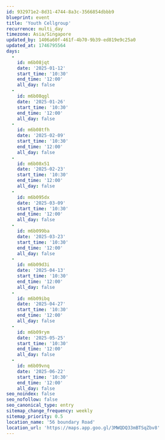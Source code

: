 ```yaml
---
id: 932971e2-8d31-4744-8a3c-3566854dbbb9
blueprint: event
title: 'Youth Cellgroup'
recurrence: multi_day
timezone: Asia/Singapore
updated_by: 1406a60f-461f-4b70-9b39-ed819e9c25a0
updated_at: 1746795564
days:
  -
    id: m6b08jqt
    date: '2025-01-12'
    start_time: '10:30'
    end_time: '12:00'
    all_day: false
  -
    id: m6b08qgl
    date: '2025-01-26'
    start_time: '10:30'
    end_time: '12:00'
    all_day: false
  -
    id: m6b08tfh
    date: '2025-02-09'
    start_time: '10:30'
    end_time: '12:00'
    all_day: false
  -
    id: m6b08x51
    date: '2025-02-23'
    start_time: '10:30'
    end_time: '12:00'
    all_day: false
  -
    id: m6b095dx
    date: '2025-03-09'
    start_time: '10:30'
    end_time: '12:00'
    all_day: false
  -
    id: m6b099ba
    date: '2025-03-23'
    start_time: '10:30'
    end_time: '12:00'
    all_day: false
  -
    id: m6b09d3i
    date: '2025-04-13'
    start_time: '10:30'
    end_time: '12:00'
    all_day: false
  -
    id: m6b09ibq
    date: '2025-04-27'
    start_time: '10:30'
    end_time: '12:00'
    all_day: false
  -
    id: m6b09rym
    date: '2025-05-25'
    start_time: '10:30'
    end_time: '12:00'
    all_day: false
  -
    id: m6b09vnq
    date: '2025-06-22'
    start_time: '10:30'
    end_time: '12:00'
    all_day: false
seo_noindex: false
seo_nofollow: false
seo_canonical_type: entry
sitemap_change_frequency: weekly
sitemap_priority: 0.5
location_name: '56 boundary Road'
location_url: 'https://maps.app.goo.gl/3MWQDQ33mBTSqZbv8'
---
```


